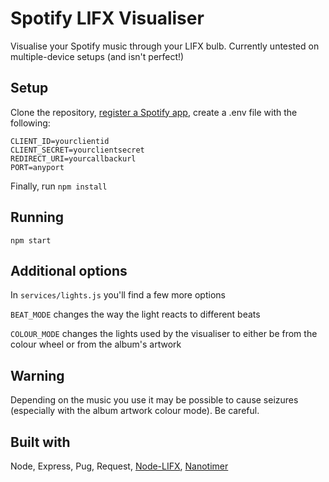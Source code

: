 # Spotify LIFX Visualiser
Visualise your Spotify music through your LIFX bulb. Currently untested on multiple-device setups (and isn't perfect!)

## Setup
Clone the repository, [register a Spotify app](https://developer.spotify.com), create a .env file with the following:

```
CLIENT_ID=yourclientid
CLIENT_SECRET=yourclientsecret
REDIRECT_URI=yourcallbackurl
PORT=anyport
```

Finally, run ```npm install```

## Running
```npm start```

## Additional options
In ```services/lights.js``` you'll find a few more options

```BEAT_MODE``` changes the way the light reacts to different beats

```COLOUR_MODE``` changes the lights used by the visualiser to either be from the colour wheel or from the album's artwork

## Warning
Depending on the music you use it may be possible to cause seizures (especially with the album artwork colour mode). Be careful.

## Built with
Node, Express, Pug, Request, [Node-LIFX](https://github.com/MariusRumpf/node-lifx), [Nanotimer](https://github.com/Krb686/nanotimer)
